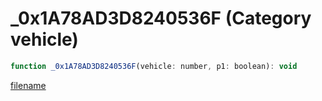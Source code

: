 # _0x1A78AD3D8240536F (Category vehicle)

```js
function _0x1A78AD3D8240536F(vehicle: number, p1: boolean): void
```

[filename](_0x1A78AD3D8240536F_m.md ':include')